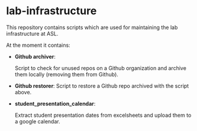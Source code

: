 # lab-infrastructure

This repository contains scripts which are used for maintaining the lab infrastructure at ASL.

At the moment it contains: 

- **Github archiver**:

  Script to check for unused repos on a Github organization and archive them locally (removing them from Github).

- **Github restorer**:
  Script to restore a Github repo archived with the script above.

- **student_presentation_calendar**:

  Extract student presentation dates from excelsheets and upload them to a google calendar.

